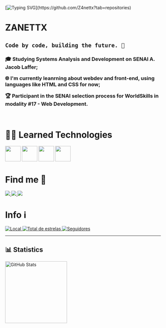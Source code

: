 <p align="center">
 
[![Typing SVG](https://readme-typing-svg.demolab.com?font=Fira+Code&pause=1000&color=E4F75D&width=435&lines=Welcome+to+my+profile!)](https://github.com/Z4nettx?tab=repositories)

<h1> ZANETTX </h1>

<h2>
  
**`Code by code, building the future. 🚀`** 
</h2>

<h3>

🎓 Studying Systems Analysis and Development on SENAI A. Jacob Laffer;

🌐 I'm currently leanrning about webdev and front-end, using languages like HTML and CSS for now;

🏆 Participant in the SENAI selection process for WorldSkills in modality #17 - Web Development.
 </h3>
 <br>
<h1>🧑‍💻 Learned Technologies</h1>
 <div>
    <img width="50px" src="https://cdn.jsdelivr.net/gh/devicons/devicon@latest/icons/html5/html5-original.svg" />
    <img width="50px" src="https://cdn.jsdelivr.net/gh/devicons/devicon@latest/icons/css3/css3-original.svg" />
    <img width="50px" src="https://cdn.jsdelivr.net/gh/devicons/devicon@latest/icons/markdown/markdown-original.svg" />
    <img width="50px" src="https://cdn.jsdelivr.net/gh/devicons/devicon@latest/icons/figma/figma-original.svg" />
 </div>
  <h1> Find me 🔗 </h1>

 <a href="https://www.linkedin.com/in/eduardozanettiluis" target="_blank"><img src="https://img.icons8.com/?size=50&id=8808&format=png&color=126BC4" target="_blank"> </a> 
 <a href="mailto:eduardozanettiluis@gmail.com" target="_blank"><img src="https://img.icons8.com/?size=50&id=P7UIlhbpWzZm&format=png&color=000000" target="_blank"> </a>
 <a href="https://www.discord.com/users/533714947579052045" target="_blank"><img src="https://img.icons8.com/?size=50&id=30998&format=png&color=000000" target="_blank"> </a>

 <h1> ­‎Info ℹ️ </h1>
 
<p align="left">
    <a href="">
        <img 
            alt="Local" 
            title="Localização" 
            src="https://custom-icon-badges.demolab.com/badge/São Paulo-BR-blue?style=for-the-badge&logo=location&logoColor=white"
        />
    </a> 
    <a href="https://github.com/Z4nettx?tab=repositories&sort=stargazers">
        <img 
            alt="Total de estrelas" 
            title="Total de estrelas GitHub" 
            src="https://custom-icon-badges.demolab.com/github/stars/Z4nettx?color=55960c&style=for-the-badge&labelColor=488207&logo=star&label=estrelas"
        />
    </a>
    <a href="https://github.com/Z4nettx?tab=followers">
        <img 
            alt="Seguidores" 
            title="Me siga no GitHub" 
            src="https://custom-icon-badges.demolab.com/github/followers/Z4nettx?color=236ad3&labelColor=1155ba&style=for-the-badge&logo=github&label=Seguidores&logoColor=white"
        />
    </a>
</p>


---

## 📊 Statistics

<p>
<img 
      align="left" 
      alt="GitHub Stats" 
      height="200" 
      src="https://github-readme-stats.vercel.app/api/top-langs/?username=Z4nettx&theme=tokyonight&layout=compact&custom_title=Languages&langs_count=9"/>
</p>



